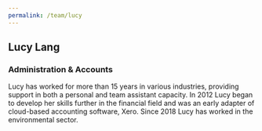```yaml
---
permalink: /team/lucy
---
```


## Lucy Lang

### Administration & Accounts

Lucy has worked for more than 15 years in various industries, providing support in both a personal and team assistant capacity. In 2012 Lucy began to develop her skills further in the financial field and was an early adapter of cloud-based accounting software, Xero. Since 2018 Lucy has worked in the environmental sector.